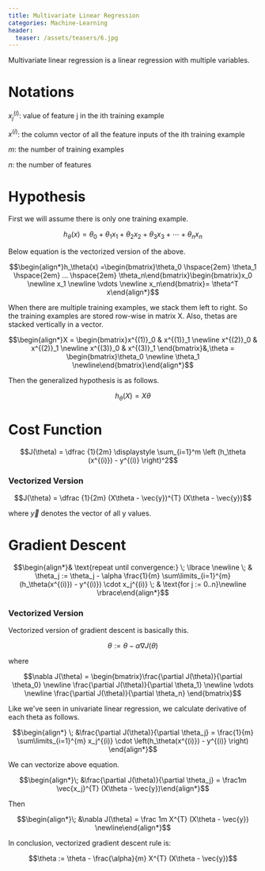 ```yaml
---
title: Multivariate Linear Regression
categories: Machine-Learning
header:
  teaser: /assets/teasers/6.jpg
---
```


 Multivariate linear regression is a linear regression with multiple variables.

# Notations

$x_j^{(i)}$: value of feature j in the ith training example

$x^{(i)}$: the column vector of all the feature inputs of the ith training example

$m$: the number of training examples

$n$: the number of features

# Hypothesis

First we will assume there is only one training example.

$$h_\theta (x) = \theta_0 + \theta_1 x_1 + \theta_2 x_2 + \theta_3 x_3 + \cdots + \theta_n x_n$$

Below equation is the vectorized version of the above.

$$\begin{align*}h_\theta(x) =\begin{bmatrix}\theta_0 \hspace{2em}  \theta_1 \hspace{2em}  ...  \hspace{2em}  \theta_n\end{bmatrix}\begin{bmatrix}x_0 \newline x_1 \newline \vdots \newline x_n\end{bmatrix}= \theta^T x\end{align*}$$

When there are multiple training examples, we stack them left to right. So the training examples are stored row-wise in matrix X. Also, thetas are stacked vertically in a vector.

$$\begin{align*}X = \begin{bmatrix}x^{(1)}_0 & x^{(1)}_1  \newline x^{(2)}_0 & x^{(2)}_1  \newline x^{(3)}_0 & x^{(3)}_1 \end{bmatrix}&,\theta = \begin{bmatrix}\theta_0 \newline \theta_1 \newline\end{bmatrix}\end{align*}$$

Then the generalized hypothesis is as follows.

$$h_\theta(X) = X \theta$$

# Cost Function

$$J(\theta) = \dfrac {1}{2m} \displaystyle \sum_{i=1}^m \left (h_\theta (x^{(i)}) - y^{(i)} \right)^2$$

### Vectorized Version

$$J(\theta) = \dfrac {1}{2m} (X\theta - \vec{y})^{T} (X\theta - \vec{y})$$

where $\vec{y}$ denotes the vector of all y values.

# Gradient Descent

$$\begin{align*}& \text{repeat until convergence:} \; \lbrace \newline \; & \theta_j := \theta_j - \alpha \frac{1}{m} \sum\limits_{i=1}^{m} (h_\theta(x^{(i)}) - y^{(i)}) \cdot x_j^{(i)} \;  & \text{for j := 0..n}\newline \rbrace\end{align*}$$

### Vectorized Version

Vectorized version of gradient descent is basically this.

$$\theta := \theta - \alpha \nabla J(\theta)$$

where

$$\nabla J(\theta)  = \begin{bmatrix}\frac{\partial J(\theta)}{\partial \theta_0}   \newline \frac{\partial J(\theta)}{\partial \theta_1}   \newline \vdots   \newline \frac{\partial J(\theta)}{\partial \theta_n} \end{bmatrix}$$

Like we've seen in univariate linear regression, we calculate derivative of each theta as follows.

$$\begin{align*}
\; &\frac{\partial J(\theta)}{\partial \theta_j} = \frac{1}{m} \sum\limits_{i=1}^{m}   x_j^{(i)} \cdot \left(h_\theta(x^{(i)}) - y^{(i)}  \right)
\end{align*}$$

We can vectorize above equation.

$$\begin{align*}\; &\frac{\partial J(\theta)}{\partial \theta_j} = \frac1m  \vec{x_j}^{T} (X\theta - \vec{y})\end{align*}$$

Then

$$\begin{align*}\; &\nabla J(\theta) = \frac 1m X^{T} (X\theta - \vec{y}) \newline\end{align*}$$

In conclusion, vectorized gradient descent rule is:

$$\theta := \theta - \frac{\alpha}{m} X^{T} (X\theta - \vec{y})$$
